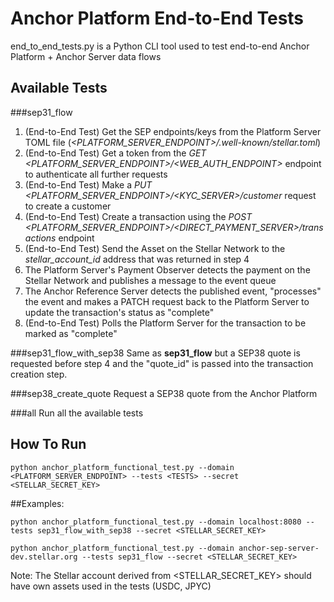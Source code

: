 # Anchor Platform End-to-End Tests

end_to_end_tests.py is a Python CLI tool used to test end-to-end Anchor Platform + Anchor Server data flows

## Available Tests

###sep31_flow
1) (End-to-End Test) Get the SEP endpoints/keys from the Platform Server TOML file (*<PLATFORM_SERVER_ENDPOINT>/.well-known/stellar.toml*) 
2) (End-to-End Test) Get a token from the *GET <PLATFORM_SERVER_ENDPOINT>/<WEB_AUTH_ENDPOINT>* endpoint to authenticate all further requests
3) (End-to-End Test) Make a *PUT <PLATFORM_SERVER_ENDPOINT>/<KYC_SERVER>/customer* request to create a customer
4) (End-to-End Test) Create a transaction using the *POST <PLATFORM_SERVER_ENDPOINT>/<DIRECT_PAYMENT_SERVER>/transactions* endpoint
5) (End-to-End Test) Send the Asset on the Stellar Network to the *stellar_account_id* address that was returned in step 4
6) The Platform Server's Payment Observer detects the payment on the Stellar Network and publishes a message to the event queue
7) The Anchor Reference Server detects the published event, "processes" the event and makes a PATCH request back to the Platform Server to update the transaction's status as "complete"
8) (End-to-End Test) Polls the Platform Server for the transaction to be marked as "complete"

###sep31_flow_with_sep38
Same as **sep31_flow** but a SEP38 quote is requested before step 4 and the "quote_id" is passed into the transaction creation step.

###sep38_create_quote
Request a SEP38 quote from the Anchor Platform

###all
Run all the available tests

## How To Run
```shell
python anchor_platform_functional_test.py --domain <PLATFORM_SERVER_ENDPOINT> --tests <TESTS> --secret <STELLAR_SECRET_KEY>
```
##Examples:
```shell
python anchor_platform_functional_test.py --domain localhost:8080 --tests sep31_flow_with_sep38 --secret <STELLAR_SECRET_KEY> 
```
```shell
python anchor_platform_functional_test.py --domain anchor-sep-server-dev.stellar.org --tests sep31_flow --secret <STELLAR_SECRET_KEY>
```


Note: The Stellar account derived from  <STELLAR_SECRET_KEY> should have own assets used in the tests (USDC, JPYC)